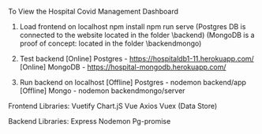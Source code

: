 To View the Hospital Covid Management Dashboard

1. Load frontend on localhost
npm install
npm run serve
(Postgres DB is connected to the website located in the folder \\backend)
(MongoDB is a proof of concept: located in the folder \\backendmongo)

2. Test backend
[Online] Postgres - https://hospitaldb1-11.herokuapp.com/
[Online] MongoDB - https://hospital-mongodb.herokuapp.com/

3. Run backend on localhost
[Offline] Postgres - nodemon backend/app
[Offline] Mongo - nodemon backendmongo/server

Frontend Libraries:
Vuetify
Chart.jS
Vue
Axios
Vuex (Data Store)

Backend Libraries:
Express
Nodemon
Pg-promise

